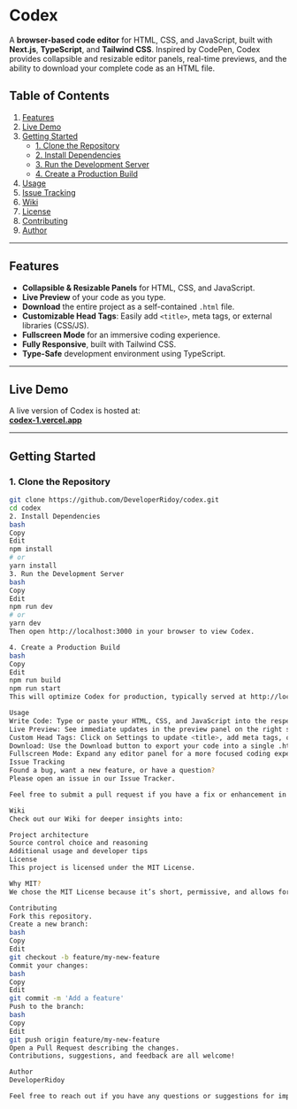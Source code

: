 # Codex

A **browser-based code editor** for HTML, CSS, and JavaScript, built with **Next.js**, **TypeScript**, and **Tailwind CSS**. Inspired by CodePen, Codex provides collapsible and resizable editor panels, real-time previews, and the ability to download your complete code as an HTML file.

## Table of Contents
1. [Features](#features)  
2. [Live Demo](#live-demo)  
3. [Getting Started](#getting-started)  
   - [1. Clone the Repository](#1-clone-the-repository)  
   - [2. Install Dependencies](#2-install-dependencies)  
   - [3. Run the Development Server](#3-run-the-development-server)  
   - [4. Create a Production Build](#4-create-a-production-build)  
4. [Usage](#usage)  
5. [Issue Tracking](#issue-tracking)  
6. [Wiki](#wiki)  
7. [License](#license)  
8. [Contributing](#contributing)  
9. [Author](#author)

---

## Features
- **Collapsible & Resizable Panels** for HTML, CSS, and JavaScript.  
- **Live Preview** of your code as you type.  
- **Download** the entire project as a self-contained `.html` file.  
- **Customizable Head Tags**: Easily add `<title>`, meta tags, or external libraries (CSS/JS).  
- **Fullscreen Mode** for an immersive coding experience.  
- **Fully Responsive**, built with Tailwind CSS.  
- **Type-Safe** development environment using TypeScript.

---

## Live Demo
A live version of Codex is hosted at:  
[**codex-1.vercel.app**](https://codex-1.vercel.app)

---

## Getting Started

### 1. Clone the Repository
```bash
git clone https://github.com/DeveloperRidoy/codex.git
cd codex
2. Install Dependencies
bash
Copy
Edit
npm install
# or
yarn install
3. Run the Development Server
bash
Copy
Edit
npm run dev
# or
yarn dev
Then open http://localhost:3000 in your browser to view Codex.

4. Create a Production Build
bash
Copy
Edit
npm run build
npm run start
This will optimize Codex for production, typically served at http://localhost:3000.

Usage
Write Code: Type or paste your HTML, CSS, and JavaScript into the respective editor panels.
Live Preview: See immediate updates in the preview panel on the right side.
Custom Head Tags: Click on Settings to update <title>, add meta tags, or link external CSS/JS libraries.
Download: Use the Download button to export your code into a single .html file.
Fullscreen Mode: Expand any editor panel for a more focused coding experience.
Issue Tracking
Found a bug, want a new feature, or have a question?
Please open an issue in our Issue Tracker.

Feel free to submit a pull request if you have a fix or enhancement in mind!

Wiki
Check out our Wiki for deeper insights into:

Project architecture
Source control choice and reasoning
Additional usage and developer tips
License
This project is licensed under the MIT License.

Why MIT?
We chose the MIT License because it’s short, permissive, and allows for broad usage. Anyone can freely use, modify, distribute, and contribute to this project under very minimal restrictions.

Contributing
Fork this repository.
Create a new branch:
bash
Copy
Edit
git checkout -b feature/my-new-feature
Commit your changes:
bash
Copy
Edit
git commit -m 'Add a feature'
Push to the branch:
bash
Copy
Edit
git push origin feature/my-new-feature
Open a Pull Request describing the changes.
Contributions, suggestions, and feedback are all welcome!

Author
DeveloperRidoy

Feel free to reach out if you have any questions or suggestions for improving Codex!
